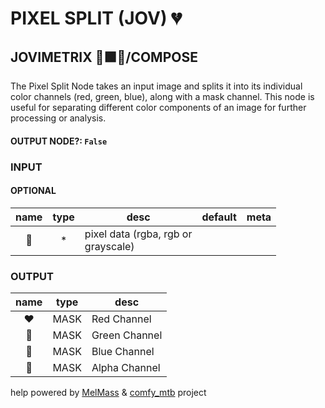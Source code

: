 # PIXEL SPLIT (JOV) 💔

## JOVIMETRIX 🔺🟩🔵/COMPOSE

The Pixel Split Node takes an input image and splits it into its individual color channels (red, green, blue), along with a mask channel. This node is useful for separating different color components of an image for further processing or analysis.

#### OUTPUT NODE?: `False`

### INPUT

#### OPTIONAL

name | type | desc | default | meta
:---:|:---:|---|:---:|---
👾 | * | pixel data (rgba, rgb or<br>grayscale) |  | 

### OUTPUT

name | type | desc
:---:|:---:|---
❤️ | MASK | Red Channel 
💚 | MASK | Green Channel 
💙 | MASK | Blue Channel 
🤍 | MASK | Alpha Channel 

help powered by [MelMass](https://github.com/melMass) & [comfy_mtb](https://github.com/melMass/comfy_mtb) project